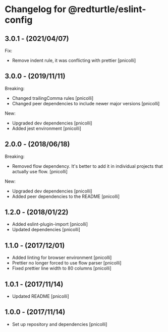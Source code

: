 Changelog for @redturtle/eslint-config
======================================

3.0.1 - (2021/04/07)
--------------------

Fix:

- Remove indent rule, it was conflicting with prettier [pnicolli]

3.0.0 - (2019/11/11)
--------------------

Breaking:

- Changed trailingComma rules [pnicolli]
- Changed peer dependencies to include newer major versions [pnicolli]

New:

- Upgraded dev dependencies [pnicolli]
- Added jest environment [pnicolli]

2.0.0 - (2018/06/18)
--------------------

Breaking:

- Removed flow dependency. It's better to add it in individual projects that actually use flow. [pnicolli]

New:

- Upgraded dev dependencies [pnicolli]
- Added peer dependencies to the README [pnicolli]

1.2.0 - (2018/01/22)
--------------------

- Added eslint-plugin-import [pnicolli]
- Updated dependencies [pnicolli]

1.1.0 - (2017/12/01)
--------------------

- Added linting for browser environment [pnicolli]
- Prettier no longer forced to use flow parser [pnicolli]
- Fixed prettier line width to 80 columns [pnicolli]

1.0.1 - (2017/11/14)
--------------------

- Updated README [pnicolli]

1.0.0 - (2017/11/14)
--------------------

- Set up repository and dependencies [pnicolli]
